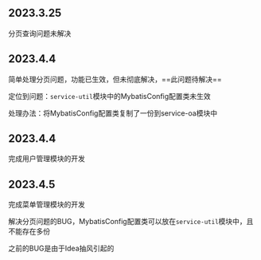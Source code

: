 ## 2023.3.25

分页查询问题未解决

## 2023.4.4

简单处理分页问题，功能已生效，但未彻底解决，==此问题待解决==

定位到问题：`service-util`模块中的MybatisConfig配置类未生效

处理办法：将MybatisConfig配置类复制了一份到service-oa模块中

## 2023.4.4

完成用户管理模块的开发

## 2023.4.5

完成菜单管理模块的开发

解决分页问题的BUG，MybatisConfig配置类可以放在`service-util`模块中，且不能存在多份

之前的BUG是由于Idea抽风引起的